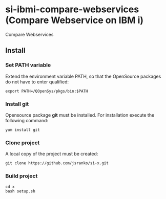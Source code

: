 # si-ibmi-compare-webservices (Compare Webservice on IBM i)
Compare Webservices

## Install

### Set PATH variable

Extend the environment variable PATH, so that the OpenSource packages do not have to enter qualified:

```
export PATH=/QOpenSys/pkgs/bin:$PATH
```

### Install git

Opensource package **git** must be installed. For installation execute the following command:
```
yum install git
```

### Clone project
A local copy of the project must be created:
```
git clone https://github.com/jsranko/si-x.git
```

### Build project

```
cd x
bash setup.sh
```

